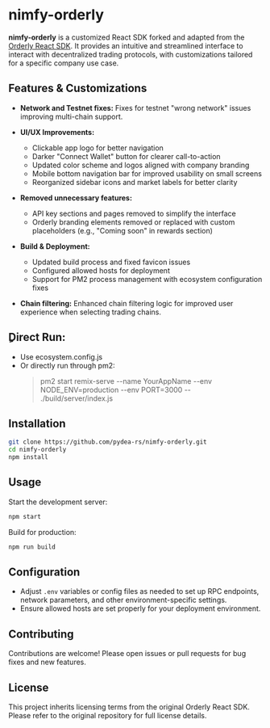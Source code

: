 # nimfy-orderly

**nimfy-orderly** is a customized React SDK forked and adapted from the [Orderly React SDK](https://github.com/orderly-dev/orderly-web-sdk). It provides an intuitive and streamlined interface to interact with decentralized trading protocols, with customizations tailored for a specific company use case.

## Features & Customizations

- **Network and Testnet fixes:** Fixes for testnet "wrong network" issues improving multi-chain support.
- **UI/UX Improvements:**

  - Clickable app logo for better navigation
  - Darker "Connect Wallet" button for clearer call-to-action
  - Updated color scheme and logos aligned with company branding
  - Mobile bottom navigation bar for improved usability on small screens
  - Reorganized sidebar icons and market labels for better clarity

- **Removed unnecessary features:**

  - API key sections and pages removed to simplify the interface
  - Orderly branding elements removed or replaced with custom placeholders (e.g., "Coming soon" in rewards section)

- **Build & Deployment:**

  - Updated build process and fixed favicon issues
  - Configured allowed hosts for deployment
  - Support for PM2 process management with ecosystem configuration fixes

- **Chain filtering:** Enhanced chain filtering logic for improved user experience when selecting trading chains.

## ِDirect Run:

- Use ecosystem.config.js
- Or directly run through pm2:
  > pm2 start remix-serve --name YourAppName --env NODE_ENV=production --env PORT=3000 -- ./build/server/index.js

## Installation

```bash
git clone https://github.com/pydea-rs/nimfy-orderly.git
cd nimfy-orderly
npm install
```

## Usage

Start the development server:

```bash
npm start
```

Build for production:

```bash
npm run build
```

## Configuration

- Adjust `.env` variables or config files as needed to set up RPC endpoints, network parameters, and other environment-specific settings.
- Ensure allowed hosts are set properly for your deployment environment.

## Contributing

Contributions are welcome! Please open issues or pull requests for bug fixes and new features.

## License

This project inherits licensing terms from the original Orderly React SDK. Please refer to the original repository for full license details.

